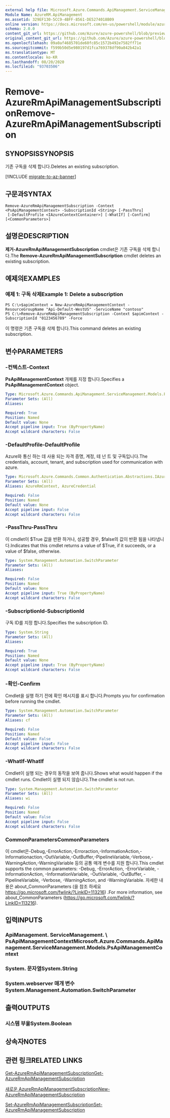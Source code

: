 ```yaml
---
external help file: Microsoft.Azure.Commands.ApiManagement.ServiceManagement.dll-Help.xml
Module Name: AzureRM.ApiManagement
ms.assetid: 329EF130-5CC9-4BFF-8561-DE5274018B09
online version: https://docs.microsoft.com/en-us/powershell/module/azurerm.apimanagement/remove-azurermapimanagementsubscription
schema: 2.0.0
content_git_url: https://github.com/Azure/azure-powershell/blob/preview/src/ResourceManager/ApiManagement/Commands.ApiManagement/help/Remove-AzureRmApiManagementSubscription.md
original_content_git_url: https://github.com/Azure/azure-powershell/blob/preview/src/ResourceManager/ApiManagement/Commands.ApiManagement/help/Remove-AzureRmApiManagementSubscription.md
ms.openlocfilehash: 09a0af4685701de60fc85c1572b492e7582ff71e
ms.sourcegitcommit: f599b50d5e980197d1fca769378df90a842b42a1
ms.translationtype: MT
ms.contentlocale: ko-KR
ms.lasthandoff: 08/20/2020
ms.locfileid: "93703506"
---
```

# <span data-ttu-id="11b35-101">Remove-AzureRmApiManagementSubscription</span><span class="sxs-lookup"><span data-stu-id="11b35-101">Remove-AzureRmApiManagementSubscription</span></span>

## <span data-ttu-id="11b35-102">SYNOPSIS</span><span class="sxs-lookup"><span data-stu-id="11b35-102">SYNOPSIS</span></span>
<span data-ttu-id="11b35-103">기존 구독을 삭제 합니다.</span><span class="sxs-lookup"><span data-stu-id="11b35-103">Deletes an existing subscription.</span></span>

[!INCLUDE [migrate-to-az-banner](../../includes/migrate-to-az-banner.md)]

## <span data-ttu-id="11b35-104">구문과</span><span class="sxs-lookup"><span data-stu-id="11b35-104">SYNTAX</span></span>

```
Remove-AzureRmApiManagementSubscription -Context <PsApiManagementContext> -SubscriptionId <String> [-PassThru]
 [-DefaultProfile <IAzureContextContainer>] [-WhatIf] [-Confirm] [<CommonParameters>]
```

## <span data-ttu-id="11b35-105">설명은</span><span class="sxs-lookup"><span data-stu-id="11b35-105">DESCRIPTION</span></span>
<span data-ttu-id="11b35-106">**제거-AzureRmApiManagementSubscription** cmdlet은 기존 구독을 삭제 합니다.</span><span class="sxs-lookup"><span data-stu-id="11b35-106">The **Remove-AzureRmApiManagementSubscription** cmdlet deletes an existing subscription.</span></span>

## <span data-ttu-id="11b35-107">예제의</span><span class="sxs-lookup"><span data-stu-id="11b35-107">EXAMPLES</span></span>

### <span data-ttu-id="11b35-108">예제 1: 구독 삭제</span><span class="sxs-lookup"><span data-stu-id="11b35-108">Example 1: Delete a subscription</span></span>
```
PS C:\>$apimContext = New-AzureRmApiManagementContext -ResourceGroupName "Api-Default-WestUS" -ServiceName "contoso"
PS C:\>Remove-AzureRmApiManagementSubscription -Context $apimContext -SubscriptionId "0123456789" -Force
```

<span data-ttu-id="11b35-109">이 명령은 기존 구독을 삭제 합니다.</span><span class="sxs-lookup"><span data-stu-id="11b35-109">This command deletes an existing subscription.</span></span>

## <span data-ttu-id="11b35-110">변수</span><span class="sxs-lookup"><span data-stu-id="11b35-110">PARAMETERS</span></span>

### <span data-ttu-id="11b35-111">-컨텍스트</span><span class="sxs-lookup"><span data-stu-id="11b35-111">-Context</span></span>
<span data-ttu-id="11b35-112">**PsApiManagementContext** 개체를 지정 합니다.</span><span class="sxs-lookup"><span data-stu-id="11b35-112">Specifies a **PsApiManagementContext** object.</span></span>

```yaml
Type: Microsoft.Azure.Commands.ApiManagement.ServiceManagement.Models.PsApiManagementContext
Parameter Sets: (All)
Aliases:

Required: True
Position: Named
Default value: None
Accept pipeline input: True (ByPropertyName)
Accept wildcard characters: False
```

### <span data-ttu-id="11b35-113">-DefaultProfile</span><span class="sxs-lookup"><span data-stu-id="11b35-113">-DefaultProfile</span></span>
<span data-ttu-id="11b35-114">Azure와 통신 하는 데 사용 되는 자격 증명, 계정, 테 넌 트 및 구독입니다.</span><span class="sxs-lookup"><span data-stu-id="11b35-114">The credentials, account, tenant, and subscription used for communication with azure.</span></span>

```yaml
Type: Microsoft.Azure.Commands.Common.Authentication.Abstractions.IAzureContextContainer
Parameter Sets: (All)
Aliases: AzureRmContext, AzureCredential

Required: False
Position: Named
Default value: None
Accept pipeline input: False
Accept wildcard characters: False
```

### <span data-ttu-id="11b35-115">-PassThru</span><span class="sxs-lookup"><span data-stu-id="11b35-115">-PassThru</span></span>
<span data-ttu-id="11b35-116">이 cmdlet이 $True 값을 반환 하거나, 성공할 경우, $false의 값이 반환 됨을 나타냅니다.</span><span class="sxs-lookup"><span data-stu-id="11b35-116">Indicates that this cmdlet returns a value of $True, if it succeeds, or a value of $false, otherwise.</span></span>

```yaml
Type: System.Management.Automation.SwitchParameter
Parameter Sets: (All)
Aliases:

Required: False
Position: Named
Default value: None
Accept pipeline input: True (ByPropertyName)
Accept wildcard characters: False
```

### <span data-ttu-id="11b35-117">-SubscriptionId</span><span class="sxs-lookup"><span data-stu-id="11b35-117">-SubscriptionId</span></span>
<span data-ttu-id="11b35-118">구독 ID를 지정 합니다.</span><span class="sxs-lookup"><span data-stu-id="11b35-118">Specifies the subscription ID.</span></span>

```yaml
Type: System.String
Parameter Sets: (All)
Aliases:

Required: True
Position: Named
Default value: None
Accept pipeline input: True (ByPropertyName)
Accept wildcard characters: False
```

### <span data-ttu-id="11b35-119">-확인</span><span class="sxs-lookup"><span data-stu-id="11b35-119">-Confirm</span></span>
<span data-ttu-id="11b35-120">Cmdlet을 실행 하기 전에 확인 메시지를 표시 합니다.</span><span class="sxs-lookup"><span data-stu-id="11b35-120">Prompts you for confirmation before running the cmdlet.</span></span>

```yaml
Type: System.Management.Automation.SwitchParameter
Parameter Sets: (All)
Aliases: cf

Required: False
Position: Named
Default value: False
Accept pipeline input: False
Accept wildcard characters: False
```

### <span data-ttu-id="11b35-121">-WhatIf</span><span class="sxs-lookup"><span data-stu-id="11b35-121">-WhatIf</span></span>
<span data-ttu-id="11b35-122">Cmdlet이 실행 되는 경우의 동작을 보여 줍니다.</span><span class="sxs-lookup"><span data-stu-id="11b35-122">Shows what would happen if the cmdlet runs.</span></span>
<span data-ttu-id="11b35-123">Cmdlet이 실행 되지 않습니다.</span><span class="sxs-lookup"><span data-stu-id="11b35-123">The cmdlet is not run.</span></span>

```yaml
Type: System.Management.Automation.SwitchParameter
Parameter Sets: (All)
Aliases: wi

Required: False
Position: Named
Default value: False
Accept pipeline input: False
Accept wildcard characters: False
```

### <span data-ttu-id="11b35-124">CommonParameters</span><span class="sxs-lookup"><span data-stu-id="11b35-124">CommonParameters</span></span>
<span data-ttu-id="11b35-125">이 cmdlet은-Debug,-ErrorAction,-Erroraction,-InformationAction,-Informationaction,-OutVariable,-OutBuffer,-PipelineVariable,-Verbose,-WarningAction,-WarningVariable 등의 공통 매개 변수를 지원 합니다.</span><span class="sxs-lookup"><span data-stu-id="11b35-125">This cmdlet supports the common parameters: -Debug, -ErrorAction, -ErrorVariable, -InformationAction, -InformationVariable, -OutVariable, -OutBuffer, -PipelineVariable, -Verbose, -WarningAction, and -WarningVariable.</span></span> <span data-ttu-id="11b35-126">자세한 내용은 about_CommonParameters (을 참조 하세요 https://go.microsoft.com/fwlink/?LinkID=113216) .</span><span class="sxs-lookup"><span data-stu-id="11b35-126">For more information, see about_CommonParameters (https://go.microsoft.com/fwlink/?LinkID=113216).</span></span>

## <span data-ttu-id="11b35-127">입력</span><span class="sxs-lookup"><span data-stu-id="11b35-127">INPUTS</span></span>

### <span data-ttu-id="11b35-128">ApiManagement. ServiceManagement. \ PsApiManagementContext</span><span class="sxs-lookup"><span data-stu-id="11b35-128">Microsoft.Azure.Commands.ApiManagement.ServiceManagement.Models.PsApiManagementContext</span></span>

### <span data-ttu-id="11b35-129">System. 문자열</span><span class="sxs-lookup"><span data-stu-id="11b35-129">System.String</span></span>

### <span data-ttu-id="11b35-130">System.webserver 매개 변수</span><span class="sxs-lookup"><span data-stu-id="11b35-130">System.Management.Automation.SwitchParameter</span></span>

## <span data-ttu-id="11b35-131">출력</span><span class="sxs-lookup"><span data-stu-id="11b35-131">OUTPUTS</span></span>

### <span data-ttu-id="11b35-132">시스템 부울</span><span class="sxs-lookup"><span data-stu-id="11b35-132">System.Boolean</span></span>

## <span data-ttu-id="11b35-133">상속자</span><span class="sxs-lookup"><span data-stu-id="11b35-133">NOTES</span></span>

## <span data-ttu-id="11b35-134">관련 링크</span><span class="sxs-lookup"><span data-stu-id="11b35-134">RELATED LINKS</span></span>

[<span data-ttu-id="11b35-135">Get-AzureRmApiManagementSubscription</span><span class="sxs-lookup"><span data-stu-id="11b35-135">Get-AzureRmApiManagementSubscription</span></span>](./Get-AzureRmApiManagementSubscription.md)

[<span data-ttu-id="11b35-136">새로운 AzureRmApiManagementSubscription</span><span class="sxs-lookup"><span data-stu-id="11b35-136">New-AzureRmApiManagementSubscription</span></span>](./New-AzureRmApiManagementSubscription.md)

[<span data-ttu-id="11b35-137">Set-AzureRmApiManagementSubscription</span><span class="sxs-lookup"><span data-stu-id="11b35-137">Set-AzureRmApiManagementSubscription</span></span>](./Set-AzureRmApiManagementSubscription.md)


